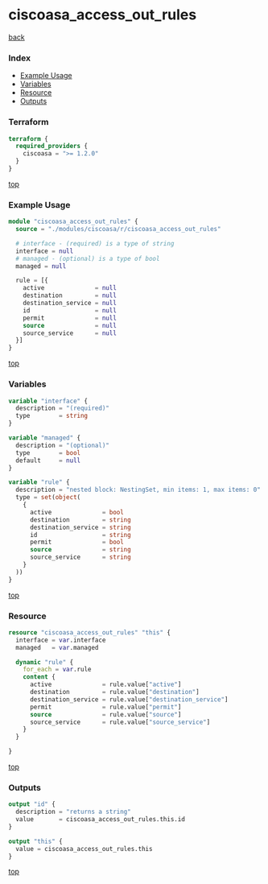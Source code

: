# ciscoasa_access_out_rules

[back](../ciscoasa.md)

### Index

- [Example Usage](#example-usage)
- [Variables](#variables)
- [Resource](#resource)
- [Outputs](#outputs)

### Terraform

```terraform
terraform {
  required_providers {
    ciscoasa = ">= 1.2.0"
  }
}
```

[top](#index)

### Example Usage

```terraform
module "ciscoasa_access_out_rules" {
  source = "./modules/ciscoasa/r/ciscoasa_access_out_rules"

  # interface - (required) is a type of string
  interface = null
  # managed - (optional) is a type of bool
  managed = null

  rule = [{
    active              = null
    destination         = null
    destination_service = null
    id                  = null
    permit              = null
    source              = null
    source_service      = null
  }]
}
```

[top](#index)

### Variables

```terraform
variable "interface" {
  description = "(required)"
  type        = string
}

variable "managed" {
  description = "(optional)"
  type        = bool
  default     = null
}

variable "rule" {
  description = "nested block: NestingSet, min items: 1, max items: 0"
  type = set(object(
    {
      active              = bool
      destination         = string
      destination_service = string
      id                  = string
      permit              = bool
      source              = string
      source_service      = string
    }
  ))
}
```

[top](#index)

### Resource

```terraform
resource "ciscoasa_access_out_rules" "this" {
  interface = var.interface
  managed   = var.managed

  dynamic "rule" {
    for_each = var.rule
    content {
      active              = rule.value["active"]
      destination         = rule.value["destination"]
      destination_service = rule.value["destination_service"]
      permit              = rule.value["permit"]
      source              = rule.value["source"]
      source_service      = rule.value["source_service"]
    }
  }

}
```

[top](#index)

### Outputs

```terraform
output "id" {
  description = "returns a string"
  value       = ciscoasa_access_out_rules.this.id
}

output "this" {
  value = ciscoasa_access_out_rules.this
}
```

[top](#index)